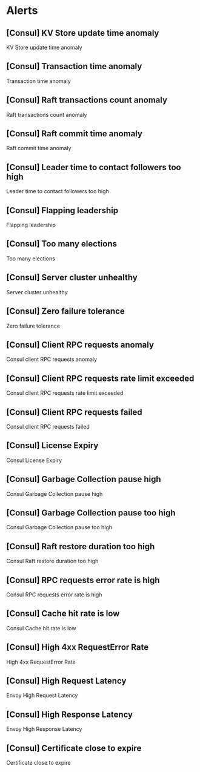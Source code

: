 # Alerts
## [Consul] KV Store update time anomaly
KV Store update time anomaly
## [Consul] Transaction time anomaly
Transaction time anomaly
## [Consul] Raft transactions count anomaly
Raft transactions count anomaly
## [Consul] Raft commit time anomaly
Raft commit time anomaly
## [Consul] Leader time to contact followers too high
Leader time to contact followers too high
## [Consul] Flapping leadership
Flapping leadership
## [Consul] Too many elections
Too many elections
## [Consul] Server cluster unhealthy
Server cluster unhealthy
## [Consul] Zero failure tolerance
Zero failure tolerance
## [Consul] Client RPC requests anomaly
Consul client RPC requests anomaly
## [Consul] Client RPC requests rate limit exceeded
Consul client RPC requests rate limit exceeded
## [Consul] Client RPC requests failed
Consul client RPC requests failed
## [Consul] License Expiry
Consul License Expiry
## [Consul] Garbage Collection pause high
Consul Garbage Collection pause high
## [Consul] Garbage Collection pause too high
Consul Garbage Collection pause too high
## [Consul] Raft restore duration too high
Consul Raft restore duration too high
## [Consul] RPC requests error rate is high
Consul RPC requests error rate is high
## [Consul] Cache hit rate is low
Consul Cache hit rate is low
## [Consul] High 4xx RequestError Rate
High 4xx RequestError Rate
## [Consul] High Request Latency
Envoy High Request Latency
## [Consul] High Response Latency
Envoy High Response Latency
## [Consul] Certificate close to expire
Certificate close to expire